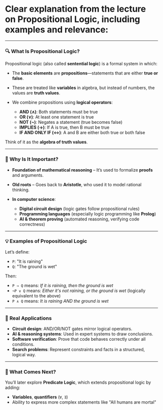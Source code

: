 # Clear explanation from the lecture on **Propositional Logic**, including examples and relevance:

---

### 🔍 **What Is Propositional Logic?**

Propositional logic (also called **sentential logic**) is a formal system in which:

* The **basic elements** are **propositions**—statements that are either **true or false**.
* These are treated like **variables** in algebra, but instead of numbers, the values are **truth values**.
* We combine propositions using **logical operators**:

  * **AND (∧)**: Both statements must be true
  * **OR (∨)**: At least one statement is true
  * **NOT (¬)**: Negates a statement (true becomes false)
  * **IMPLIES (→)**: If A is true, then B must be true
  * **IF AND ONLY IF (↔)**: A and B are either both true or both false

Think of it as the **algebra of truth values**.

---

### 🧠 **Why Is It Important?**

* **Foundation of mathematical reasoning** – It’s used to formalize **proofs** and arguments.
* **Old roots** – Goes back to **Aristotle**, who used it to model rational thinking.
* **In computer science**:

  * **Digital circuit design** (logic gates follow propositional rules)
  * **Programming languages** (especially logic programming like **Prolog**)
  * **AI & theorem proving** (automated reasoning, verifying code correctness)

---

### 💡 **Examples of Propositional Logic**

Let’s define:

* `P`: "It is raining"
* `Q`: "The ground is wet"

Then:

* `P → Q` means: *If it is raining, then the ground is wet*
* `¬P ∨ Q` means: *Either it's not raining, or the ground is wet* (logically equivalent to the above)
* `P ∧ Q` means: *It is raining AND the ground is wet*

---

### 🧰 **Real Applications**

* **Circuit design**: AND/OR/NOT gates mirror logical operators.
* **AI & reasoning systems**: Used in expert systems to draw conclusions.
* **Software verification**: Prove that code behaves correctly under all conditions.
* **Search problems**: Represent constraints and facts in a structured, logical way.

---

### 🔄 What Comes Next?

You’ll later explore **Predicate Logic**, which extends propositional logic by adding:

* **Variables**, **quantifiers** (`∀`, `∃`)
* Ability to express more complex statements like "All humans are mortal"

